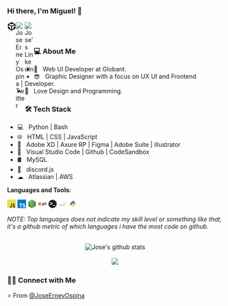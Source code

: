 ### Hi there, I'm Miguel! 👋

<a href="https://codesandbox.io/u/JoseErneyOspina">
  <img align="left" alt="Jose Erney Ospina | CodeSandbox" width="20px" src="https://raw.githubusercontent.com/anuraghazra/anuraghazra/master/assets/codesandbox.svg" />
</a>
<a href="https://twitter.com/JoseErneyOspina">
  <img align="left" alt="Jose Erney Ospina | Twitter" width="21px" src="https://raw.githubusercontent.com/anuraghazra/anuraghazra/master/assets/twitter.svg" />
</a>
<a href="https://www.linkedin.com/in/joseerneyospina">
  <img align="left" alt="Jose's LinkedIn" width="21px" src="https://static-exp1.licdn.com/sc/h/al2o9zrvru7aqj8e1x2rzsrca" />
</a>

<br />
<br />

<!--
**JoseErneyOspina/JoseErneyOspina** is a ✨ _special_ ✨ repository because its `README.md` (this file) appears on your GitHub profile.

Here are some ideas to get you started:

- 🔭 I’m currently working on ...
- 🌱 I’m currently learning ...
- 👯 I’m looking to collaborate on ...
- 🤔 I’m looking for help with ...
- 💬 Ask me about ...
- 📫 How to reach me: ...
- 😄 Pronouns: ...
- ⚡ Fun fact: ...
-->


<h3>💻 About Me </h3>


- 💚 &nbsp; Web UI Developer at Globant.
- 😎 &nbsp; Graphic Designer with a focus on UX UI and Frontend Developer.
- 💙 &nbsp; Love Design and Programming.

<h3>🛠 Tech Stack</h3>


- 💻 &nbsp; Python | Bash
- 🌐 &nbsp; HTML | CSS | JavaScript
- 📰 &nbsp; Adobe XD | Axure RP | Figma | Adobe Suite | illustrator 
- 🔧 &nbsp; Visual Studio Code | Github | CodeSandbox
- 🛢  &nbsp; MySQL
- 🤖 &nbsp; discord.js
- ☁ &nbsp; Atlassian | AWS

**Languages and Tools:**  

<code><img height="20" src="https://raw.githubusercontent.com/github/explore/80688e429a7d4ef2fca1e82350fe8e3517d3494d/topics/javascript/javascript.png"></code>
<code><img height="20" src="https://raw.githubusercontent.com/github/explore/80688e429a7d4ef2fca1e82350fe8e3517d3494d/topics/typescript/typescript.png"></code>
<code><img height="20" src="https://raw.githubusercontent.com/github/explore/80688e429a7d4ef2fca1e82350fe8e3517d3494d/topics/nodejs/nodejs.png"></code>
<code><img height="20" src="https://raw.githubusercontent.com/github/explore/80688e429a7d4ef2fca1e82350fe8e3517d3494d/topics/git/git.png"></code>
<code><img height="20" src="https://raw.githubusercontent.com/github/explore/80688e429a7d4ef2fca1e82350fe8e3517d3494d/topics/terminal/terminal.png"></code>
<code><img height="20" src="https://raw.githubusercontent.com/github/explore/80688e429a7d4ef2fca1e82350fe8e3517d3494d/topics/mysql/mysql.png"></code>
<code><img height="20" src="https://raw.githubusercontent.com/github/explore/80688e429a7d4ef2fca1e82350fe8e3517d3494d/topics/python/python.png"></code>

*NOTE: Top languages does not indicate my skill level or something like that, it's a github metric of which languages i have the most code on github.*
<p align="center">
<br>
  <img src="https://github-readme-stats.vercel.app/api?username=JoseErneyOspina&show_icons=true&include_all_commits=true&theme=material-palenight" alt="Jose's github stats" />
</br>
<br>
  <img src="https://github-readme-stats.vercel.app/api/top-langs/?username=JoseErneyOspina&layout=compact&theme=material-palenight" />
</br>
</p>

<h3 align="left"> 🤝🏻 Connect with Me </h3>

⭐️ From [@JoseErneyOspina](https://github.com/JoseErneyOspina)
